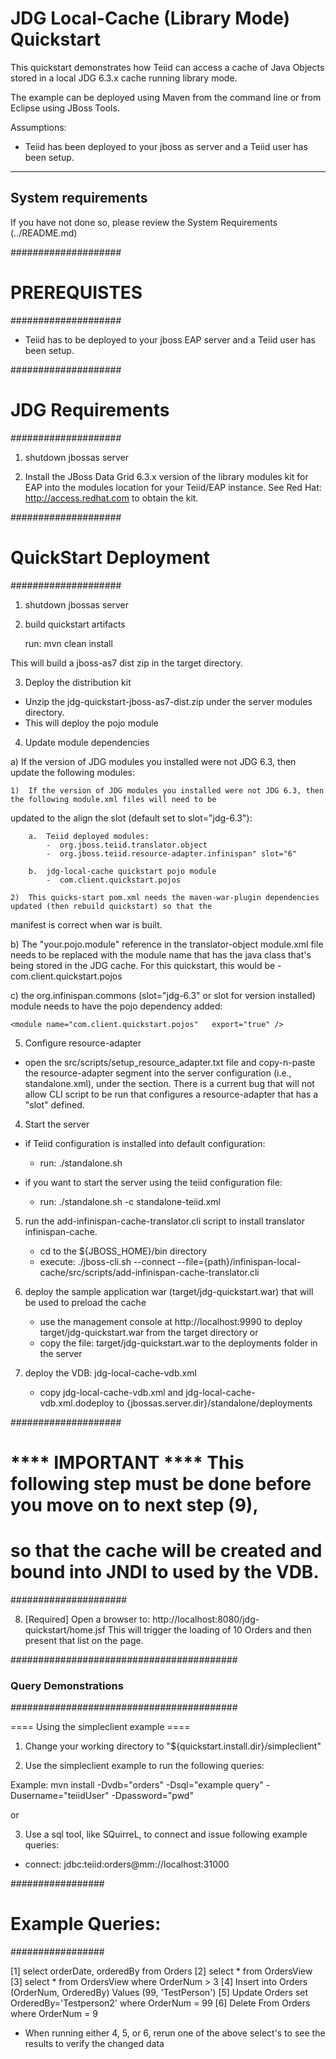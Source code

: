 JDG Local-Cache (Library Mode) Quickstart
================================

This quickstart demonstrates how Teiid can access a cache of Java Objects stored in a 
local JDG 6.3.x cache running library mode.

The example can be deployed using Maven from the command line or from Eclipse using
JBoss Tools.

Assumptions:
-  Teiid has been deployed to your jboss as server and a Teiid user has been setup.

-------------------
System requirements
-------------------

If you have not done so, please review the System Requirements (../README.md)

####################
#  PREREQUISTES
####################

-  Teiid has to be deployed to your jboss EAP server and a Teiid user has been setup.
   
####################
#  JDG Requirements
####################

1) shutdown jbossas server

2) Install the JBoss Data Grid 6.3.x version of the library modules kit for EAP into 
	the modules location for your Teiid/EAP instance.
   See Red Hat:   http://access.redhat.com  to obtain the kit.


####################
#   QuickStart Deployment
####################

1) shutdown jbossas server

2) build quickstart artifacts

	run:  mvn clean install   

This will build a jboss-as7 dist zip in the target directory.

3)  Deploy the distribution kit

-  Unzip the jdg-quickstart-jboss-as7-dist.zip under the server modules directory.
-  This will deploy the pojo module

4) Update module dependencies

a)  If the version of JDG modules you installed were not JDG 6.3, then update the following modules:

	1)  If the version of JDG modules you installed were not JDG 6.3, then the following module.xml files will need to be
updated to the align the slot (default set to slot="jdg-6.3"):

		a.  Teiid deployed modules:
			-  org.jboss.teiid.translator.object
			-  org.jboss.teiid.resource-adapter.infinispan" slot="6"
	
		b.  jdg-local-cache quickstart pojo module
			-  com.client.quickstart.pojos
	
	2)  This quicks-start pom.xml needs the maven-war-plugin dependencies updated (then rebuild quickstart) so that the
manifest is correct when war is built.

b)  The "your.pojo.module" reference in the translator-object module.xml file needs to be replaced with the module name that has
the java class that's being stored in the JDG cache.  For this quickstart, this would be - com.client.quickstart.pojos

c)  the org.infinispan.commons (slot="jdg-6.3" or slot for version installed) module needs to have the pojo dependency added:

    <module name="com.client.quickstart.pojos"   export="true" />
    
    
		
5) Configure resource-adapter

-  open the src/scripts/setup_resource_adapter.txt file and copy-n-paste the resource-adapter
segment into the server configuration (i.e., standalone.xml), under the  <subsystem xmlns="urn:jboss:domain:resource-adapters:1.1">
section.  There is a current bug that will not allow CLI script to be run that configures a resource-adapter that has a "slot" defined.


4) Start the server

-  if Teiid configuration is installed into default configuration:
	*  run:  ./standalone.sh

-  if you want to start the server using the teiid configuration file:
	*  run:  ./standalone.sh -c standalone-teiid.xml

5) run the add-infinispan-cache-translator.cli script to install translator infinispan-cache.

	-	cd to the ${JBOSS_HOME}/bin directory
	-	execute:  ./jboss-cli.sh --connect --file={path}/infinispan-local-cache/src/scripts/add-infinispan-cache-translator.cli 

6) deploy the sample application war (target/jdg-quickstart.war) that will be used to preload the cache

	* use the management console at http://localhost:9990 to deploy target/jdg-quickstart.war from the target directory
		or
    * copy the file:  target/jdg-quickstart.war to the deployments folder in the server
	
7) deploy the VDB: jdg-local-cache-vdb.xml

	* copy jdg-local-cache-vdb.xml and jdg-local-cache-vdb.xml.dodeploy to {jbossas.server.dir}/standalone/deployments	


####################
#   **** IMPORTANT **** This following step must be done before you move on to next step (9), 
#   so that the cache will be created and bound into JNDI to used by the VDB.
#####################

8) [Required] Open a browser to:  http://localhost:8080/jdg-quickstart/home.jsf
This will trigger the loading of 10 Orders and then present that list on the page.


#########################################
### Query Demonstrations
#########################################	

==== Using the simpleclient example ====

1) Change your working directory to "${quickstart.install.dir}/simpleclient"

2) Use the simpleclient example to run the following queries:

Example:   mvn install -Dvdb="orders" -Dsql="example query"  -Dusername="teiidUser" -Dpassword="pwd"


or 

3) Use a sql tool, like SQuirreL, to connect and issue following example queries:

-  connect:  jdbc:teiid:orders@mm://localhost:31000


#################
# Example Queries:
#################


[1] select orderDate, orderedBy from Orders
[2] select * from OrdersView
[3] select * from OrdersView where OrderNum > 3
[4] Insert into Orders (OrderNum, OrderedBy) Values (99, 'TestPerson')
[5] Update Orders set OrderedBy='Testperson2' where OrderNum = 99
[6] Delete From Orders where OrderNum = 9

* When running either 4, 5, or 6, rerun one of the above select's to see the results to 
verify the changed data


